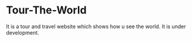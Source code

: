 # Tour-The-World
It is a tour and travel website which shows how u see the world. It is under development.